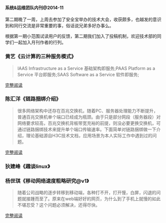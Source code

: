 #### 系统&运维团队内刊@2014-11

第二期晚了一周，上周去参加了安全宝举办的技术大会，收获颇多，也越发的意识到和同行交流是非常重要的事，俗话说兄弟多好办事么。

根据第一期小范围试读用户的反馈，第二期我们加入了投稿机制，欢迎技术部的同学们一起加入月刊作者的行列。


### 黄艺《云计算的三种服务模式》

> IAAS  Infrastructure as a Service 基础架构即服务;PAAS Platform as a Service  平台即服务;SAAS Software as a Service  软件即服务;

[完整阅读](http://note.youdao.com/share/?id=a3405c6c844c9b8c3e341fe8cf0f3ec5&type=note)


### 陈汇洋《链路捆绑介绍》

> 很多网络架构中还存在百兆交换机，随着PC、服务器处理能力不断提升，普通百兆交换机单个端口已经成为瓶颈。由于只是部分网段（服务器段）对网络要求较高，百兆交换机背板带宽充裕的前提，则没必要更换交换机，可通过链路捆绑技术来提升单个端口传输速率。下面简单对链路捆绑做一下介绍，理论基础源自H3C技术文档，应用场景为本人实际工作中遇到过的问题。

[完整阅读](http://note.youdao.com/share/?id=8f8b929d3d70aa586d1e2d2c6d93e59d&type=note)


### 狄建峰《趣谈linux》

### 杨世琪《移动网络速度粗略研究@v1》
>随着公司战略的逐步转移到移动端，各种打不开，打开慢，白屏，闪退的问题就接踵而至了。原来在web端好好的网页，为什么到了手机上就慢的如此不堪忍受？这个问题必须解决，还得尽快。

[完整阅读](https://github.com/yangshiqi/wiki/blob/master/ysq/mobilenetwork.md)